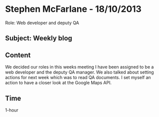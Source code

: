 Stephen McFarlane - 18/10/2013
===============
Role: Web developer and deputy QA 

Subject: Weekly blog
---------------

Content
--

We decided our roles in this weeks meeting I have been assigned to be a web developer and the deputy QA manager. We also talked about setting actions for next week which was to read QA documents. I set myself an action to have a closer look at the Google Maps API.

Time
---
1-hour
